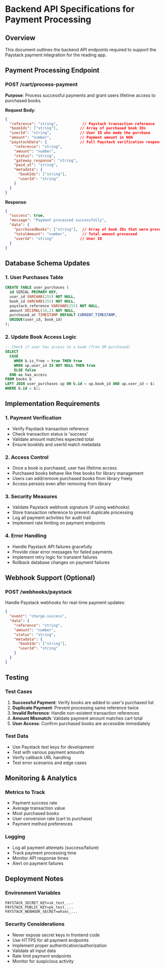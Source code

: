# Backend API Specifications for Payment Processing

## Overview
This document outlines the backend API endpoints required to support the Paystack payment integration for the reading app.

## Payment Processing Endpoint

### POST /cart/process-payment

**Purpose**: Process successful payments and grant users lifetime access to purchased books.

**Request Body**:
```json
{
  "reference": "string",           // Paystack transaction reference
  "bookIds": ["string"],          // Array of purchased book IDs
  "userId": "string",             // User ID who made the purchase
  "amount": "number",             // Payment amount in NGN
  "paystackData": {               // Full Paystack verification response
    "reference": "string",
    "amount": "number",
    "status": "string",
    "gateway_response": "string",
    "paid_at": "string",
    "metadata": {
      "bookIds": ["string"],
      "userId": "string"
    }
  }
}
```

**Response**:
```json
{
  "success": true,
  "message": "Payment processed successfully",
  "data": {
    "purchasedBooks": ["string"],  // Array of book IDs that were processed
    "totalAmount": "number",       // Total amount processed
    "userId": "string"            // User ID
  }
}
```

## Database Schema Updates

### 1. User Purchases Table
```sql
CREATE TABLE user_purchases (
  id SERIAL PRIMARY KEY,
  user_id VARCHAR(255) NOT NULL,
  book_id VARCHAR(255) NOT NULL,
  paystack_reference VARCHAR(255) NOT NULL,
  amount DECIMAL(10,2) NOT NULL,
  purchased_at TIMESTAMP DEFAULT CURRENT_TIMESTAMP,
  UNIQUE(user_id, book_id)
);
```

### 2. Update Book Access Logic
```sql
-- Check if user has access to a book (free OR purchased)
SELECT 
  CASE 
    WHEN b.is_free = true THEN true
    WHEN up.user_id IS NOT NULL THEN true
    ELSE false
  END as has_access
FROM books b
LEFT JOIN user_purchases up ON b.id = up.book_id AND up.user_id = $1
WHERE b.id = $2;
```

## Implementation Requirements

### 1. Payment Verification
- Verify Paystack transaction reference
- Check transaction status is 'success'
- Validate amount matches expected total
- Ensure bookIds and userId match metadata

### 2. Access Control
- Once a book is purchased, user has lifetime access
- Purchased books behave like free books for library management
- Users can add/remove purchased books from library freely
- Access persists even after removing from library

### 3. Security Measures
- Validate Paystack webhook signature (if using webhooks)
- Store transaction reference to prevent duplicate processing
- Log all payment activities for audit trail
- Implement rate limiting on payment endpoints

### 4. Error Handling
- Handle Paystack API failures gracefully
- Provide clear error messages for failed payments
- Implement retry logic for transient failures
- Rollback database changes on payment failures

## Webhook Support (Optional)

### POST /webhooks/paystack
Handle Paystack webhooks for real-time payment updates:

```json
{
  "event": "charge.success",
  "data": {
    "reference": "string",
    "amount": "number",
    "status": "string",
    "metadata": {
      "bookIds": ["string"],
      "userId": "string"
    }
  }
}
```

## Testing

### Test Cases
1. **Successful Payment**: Verify books are added to user's purchased list
2. **Duplicate Payment**: Prevent processing same reference twice
3. **Invalid Reference**: Handle non-existent transaction references
4. **Amount Mismatch**: Validate payment amount matches cart total
5. **User Access**: Confirm purchased books are accessible immediately

### Test Data
- Use Paystack test keys for development
- Test with various payment amounts
- Verify callback URL handling
- Test error scenarios and edge cases

## Monitoring & Analytics

### Metrics to Track
- Payment success rate
- Average transaction value
- Most purchased books
- User conversion rate (cart to purchase)
- Payment method preferences

### Logging
- Log all payment attempts (success/failure)
- Track payment processing time
- Monitor API response times
- Alert on payment failures

## Deployment Notes

### Environment Variables
```
PAYSTACK_SECRET_KEY=sk_test_...
PAYSTACK_PUBLIC_KEY=pk_test_...
PAYSTACK_WEBHOOK_SECRET=whsec_...
```

### Security Considerations
- Never expose secret keys in frontend code
- Use HTTPS for all payment endpoints
- Implement proper authentication/authorization
- Validate all input data
- Rate limit payment endpoints
- Monitor for suspicious activity

